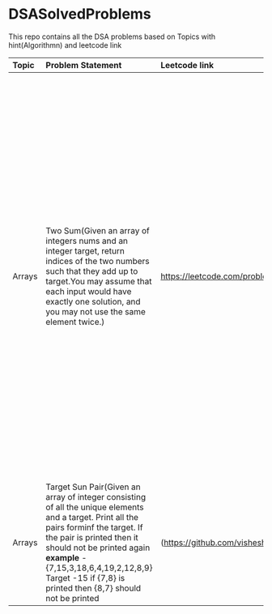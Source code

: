 # DSASolvedProblems
This repo contains all the DSA problems based on Topics with hint(Algorithmn) and leetcode link

| Topic      | Problem Statement |  Leetcode link   |    Hint(Algorithmn)   |  Code  |
| :---        |:----   |:--- | :---     |:--- |
|   Arrays         | Two Sum(Given an array of integers nums and an integer target, return indices of the two numbers such that they add up to target.You may assume that each input would have exactly one solution, and you may not use the same element twice.) |   https://leetcode.com/problems/two-sum/  | **Approach used** - Iterate the array and check whether hashmap contains the differece of current element from target, If it contains then answer is found else add that element within hashmap along withits index.</br> **Comments**</br>  -1. Two Pointer Strategy would not work here as Array is not sorted and sorting array and finding answer would result in incorrect index</br> 2. First loading complete hashmap and then iterating array and check whether the difference is present as a key would also not work as the given approach would also return the answer by using same element twice |  **Using o(n2) approach** ![image](https://user-images.githubusercontent.com/52998083/181482537-61ce68c9-8b5d-42a4-9b77-43dc97d02c47.png) **Using o(n) approach** ![image](https://user-images.githubusercontent.com/52998083/181487633-e4b00c1b-05ea-4f95-b828-4b1210f58c8a.png)
| Arrays     |Target Sun Pair(Given an array of integer consisting of all the unique elements and a target. Print all the pairs forminf the target. If the pair is printed then it should not be printed again</br> **example** - {7,15,3,18,6,4,19,2,12,8,9} Target -15 if {7,8} is printed then {8,7} should not be printed |(https://github.com/visheshgupta08071992/JavaPractise/blob/master/src/main/java/DSAPreparation/Grind75/Array/TargetSumPair.java) | :---     |:--- |




